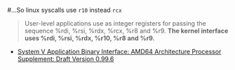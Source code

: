 #...So linux syscalls use `r10` instead `rcx`

>User-level applications use as integer registers for passing the sequence
>%rdi, %rsi, %rdx, %rcx, %r8 and %r9. **The kernel interface uses %rdi,
>%rsi, %rdx, %r10, %r8 and %r9.**
- [System V Application Binary Interface: AMD64 Architecture Processor Supplement: Draft Version 0.99.6](https://refspecs.linuxbase.org/elf/x86_64-abi-0.99.pdf)